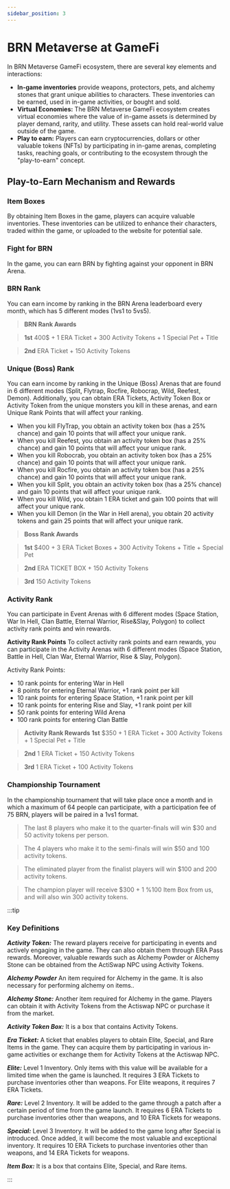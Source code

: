 ```yaml
---
sidebar_position: 3
---
```


# BRN Metaverse at GameFi

In BRN Metaverse GameFi ecosystem, there are several key elements and interactions: 

- **In-game inventories** provide weapons, protectors, pets, and alchemy stones that grant unique abilities to characters. These inventories can be earned, used in in-game activities, or bought and sold.
- **Virtual Economies:** The BRN Metaverse GameFi ecosystem creates virtual economies where the value of in-game assets is determined by player demand, rarity, and utility. These assets can hold real-world value outside of the game.
- **Play to earn:** Players can earn cryptocurrencies, dollars or other valuable tokens (NFTs) by participating in in-game arenas, completing tasks, reaching goals, or contributing to the ecosystem through the "play-to-earn" concept.

## Play-to-Earn Mechanism and Rewards
### Item Boxes

By obtaining Item Boxes in the game, players can acquire valuable inventories. These inventories can be utilized to enhance their characters, traded within the game, or uploaded to the website for potential sale.

### Fight for BRN

In the game, you can earn BRN by fighting against your opponent in BRN Arena.

### BRN Rank

You can earn income by ranking in the BRN Arena leaderboard every month, which has 5 different modes (1vs1 to 5vs5).

>**BRN Rank Awards**

>**1st**   400$ + 1 ERA Ticket + 300 Activity Tokens + 1 Special Pet + Title

>**2nd**   ERA Ticket + 150 Activity Tokens

### Unique (Boss) Rank

You can earn income by ranking in the Unique (Boss) Arenas that are found in 6 different modes (Split, Flytrap, Rocfire, Robocrap, Wild, Reefest, Demon). Additionally, you can obtain ERA Tickets, Activity Token Box or Activity Token from the unique monsters you kill in these arenas, and earn Unique Rank Points that will affect your ranking. 

+ When you kill FlyTrap, you obtain an activity token box (has a 25% chance) and gain 10 points that will affect your unique rank.
+ When you kill Reefest, you obtain an activity token box (has a 25% chance) and gain 10 points that will affect your unique rank.
+ When you kill Robocrab, you obtain an activity token box (has a 25% chance) and gain 10 points that will affect your unique rank.
+ When you kill Rocfire, you obtain an activity token box (has a 25% chance) and gain 10 points that will affect your unique rank.
+ When you kill Split, you obtain an activity token box (has a 25% chance) and gain 10 points that will affect your unique rank.
+ When you kill Wild, you obtain 1 ERA ticket and gain 100 points that will affect your unique rank.
+ When you kill Demon (in the War in Hell arena), you obtain 20 activity tokens and gain 25 points that will affect your unique rank.

>**Boss Rank Awards**

>**1st**   $400 + 3 ERA Ticket Boxes + 300 Activity Tokens + Title + Special Pet

>**2nd**   ERA TICKET BOX + 150 Activity Tokens

>**3rd**   150 Activity Tokens 

### Activity Rank

You can participate in Event Arenas with 6 different modes (Space Station, War In Hell, Clan Battle, Eternal Warrior, Rise&Slay, Polygon) to collect activity rank points and win rewards.

**Activity Rank Points**
To collect activity rank points and earn rewards, you can participate in the Activity Arenas with 6 different modes (Space Station, Battle in Hell, Clan War, Eternal Warrior, Rise & Slay, Polygon).

Activity Rank Points:
+ 10 rank points for entering War in Hell
+ 8 points for entering Eternal Warrior, +1 rank point per kill
+ 10 rank points for entering Space Station, +1 rank point per kill
+ 10 rank points for entering Rise and Slay, +1 rank point per kill
+ 50 rank points for entering Wild Arena
+ 100 rank points for entering Clan Battle

>**Activity Rank Rewards**
>**1st** $350 + 1 ERA Ticket + 300 Activity Tokens + 1 Special Pet + Title

>**2nd** 1 ERA Ticket + 150 Activity Tokens

>**3rd** 1 ERA Ticket + 100 Activity Tokens

### Championship Tournament

In the championship tournament that will take place once a month and in which a maximum of 64 people can participate, with a participation fee of 75 BRN, players will be paired in a 1vs1 format.

>The last 8 players who make it to the quarter-finals will win $30 and 50 activity tokens per person.

>The 4 players who make it to the semi-finals will win $50 and 100 activity tokens.

>The eliminated player from the finalist players will win $100 and 200 activity tokens.

>The champion player will receive $300 + 1 %100 Item Box from us, and will also win 300 activity tokens.

:::tip 

### Key Definitions 

***Activity Token:*** The reward players receive for participating in events and actively engaging in the game. They can also obtain them through ERA Pass rewards. Moreover, valuable rewards such as Alchemy Powder or Alchemy Stone can be obtained from the ActiSwap NPC using Activity Tokens.

***Alchemy Powder*** An item required for Alchemy in the game. It is also necessary for performing alchemy on items..

***Alchemy Stone:*** Another item required for Alchemy in the game. Players can obtain it with Activity Tokens from the Actiswap NPC or purchase it from the market.

***Activity Token Box:*** It is a box that contains Activity Tokens.

***Era Ticket:*** A ticket that enables players to obtain Elite, Special, and Rare Items in the game. They can acquire them by participating in various in-game activities or exchange them for Activity Tokens at the Actiswap NPC.

***Elite:*** Level 1 Inventory. Only items with this value will be available for a limited time when the game is launched. It requires 3 ERA Tickets to purchase inventories other than weapons. For Elite weapons, it requires 7 ERA Tickets.

***Rare:*** Level 2 Inventory. It will be added to the game through a patch after a certain period of time from the game launch. It requires 6 ERA Tickets to purchase inventories other than weapons, and 10 ERA Tickets for weapons.

***Special:*** Level 3 Inventory. It will be added to the game long after Special is introduced. Once added, it will become 
the most valuable and exceptional inventory. It requires 10 ERA Tickets to purchase inventories other than weapons, and 14 ERA Tickets for weapons.

***Item Box:*** It is a box that contains Elite, Special, and Rare items.

:::
